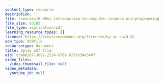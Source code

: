 ```yaml
---
content_type: resource
description: ''
file: /courses/6-00sc-introduction-to-computer-science-and-programming-spring-2011/c5a062873092252467699276c34e340f_FBKxrPEeCSU.pdf
file_size: 63185
file_type: application/pdf
learning_resource_types: []
license: https://creativecommons.org/licenses/by-nc-sa/4.0/
ocw_type: OCWFile
resourcetype: Document
title: 3play pdf file
uid: c5a06287-3092-2524-6769-9276c34e340f
video_files:
  video_thumbnail_file: null
video_metadata:
  youtube_id: null
---
```

